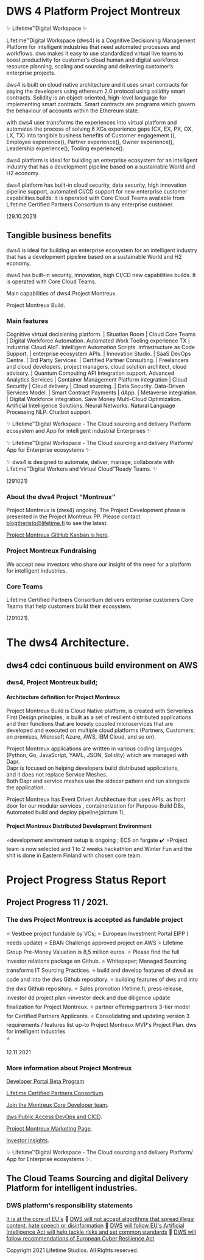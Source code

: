 # DWS 4 Platform Project Montreux

✨ Lifetime™Digital Workspace ✨

Lifetime™Digital Workspace (dws4) is a Cognitive Decisioning Management Platform for intelligent industries that need automated processes and workflows. dws makes it easy to use standardized virtual live teams to boost productivity for customer’s cloud human and digital workforce resource planning, scaling and sourcing and delivering customer’s enterprise projects.  

dws4 is built on cloud native architecture and it uses smart contracts for paying the developers using ethereum 2.0 protocol using solidity smart contracts. Solidity is an object-oriented, high-level language for implementing smart contracts. Smart contracts are programs which govern the behaviour of accounts within the Ethereum state.  

with dws4 user transforms the experiences into virtual platform and automates the process of solving 6 XGs experience gaps (CX, EX, PX, OX, LX, TX) into tangible business benefits of Customer engagement (), Employee experience(), Partner experience(), Owner experience(), Leadership experience(), Tooling experience().  

dws4 platform is ideal for building an enterprise ecosystem for an intelligent industry that has a development pipeline based on a sustainable World and H2 economy.  

dws4 platform has built-in cloud security, data security, high innovation pipeline support, automated CI/CD support for new enterprise customer capabilities builds. It is operated with Core Cloud Teams available from Lifetime Certified Partners Consortium to any enterprise customer.  

(29.10.2021)


 ## Tangible business benefits
dws4 is ideal for building an enterprise ecosystem for an intelligent industry that has a development pipeline based on a sustainable World and H2 economy.

dws4 has built-in security, innovation, high CI/CD new capabilities builds. It is operated with Core Cloud Teams.

Main capabilities of dws4 Project Montreux. 

Project Montreux Build. 

### Main features

Cognitive virtual decisioning platform.
| Situation Room
| Cloud Core Teams
| Digital Workforce Automation. Automated Work Tooling experience TX
| Industrial Cloud AIoT. Intelligent Automation Scripts. Infrastructure as Code Support.
| enterprise ecosystem APIs.
| Innovation Studio.
| SaaS DevOps Centre.
| 3rd Party Services.
| Certified Partner Consulting.
| Freelancers and cloud developers, project managers, cloud solution architect, cloud advisory.
| Quantum Computing API Integration support. Advanced Analytics Services
| Container Management Platform integration 
| Cloud Security | Cloud delivery | Cloud sourcing.
| Data Security. Data-Driven Services Model.
| Smart Contract Payments | dApp. | Metaverse integration.
| Digital Workforce integration. Save Money Multi-Cloud Optimization. Artificial Intelligence Solutions. Neural Networks. Natural Language Processing NLP. Chatbot support.



✨ Lifetime™Digital Workspace  - The Cloud sourcing and delivery Platform ecosystem and App for intelligent industrial Enterprises ✨ 

✨ Lifetime™Digital Workspace  - The Cloud sourcing and delivery Platform/ App for Enterprise ecosystems ✨ 

✨ dws4 is designed to automate, deliver, manage, collaborate with Lifetime™Digital Workers and Virtual Cloud™Ready Teams. ✨

(291021)

### About the dws4 Project “Montreux”

Project Montreux is (dws4) ongoing. The Project Development phase is presented in the Project Montreux PP. Please contact blogtheristo@lifetime.fi to see the latest.

[Project Montreux GitHub Kanban is here](<https://github.com/blogtheristo/dws/projects/1>).

### Project Montreux Fundraising

We accept new investors who share our insight of the need for a platform for intelligent industries.

### Core Teams

Lifetime Certified Partners Consortium delivers enterprise customers Core Teams that help customers build their ecosystem.

(291021).

# The dws4 Architecture. 

## dws4 cdci continuous build environment on AWS  

### dws4, Project Montreux build;  

#### Architecture definition for Project Montreux  

Project Montreux Build is Cloud Native platform, is created with Serverless First Design principles,  is built as a set of resilient distributed applications and their functions that are loosely coupled microservices that are   developed and executed on multiple cloud platforms (Partners, Customers; on premises, Microsoft Azure, AWS, IBM Cloud, and so on). 

Project Montreux applications are written in various coding languages.  
(Python, Go, JavaScript, YAML, JSON, Solidity) which are managed with Dapr.  
Dapr is focused on helping developers build distributed applications,  
and it does not replace Service Meshes.  
Both Dapr and service meshes use the sidecar pattern and run alongside the application.  

Project Montreux has Event Driven Architecture that uses APIs. 
as front door for our modular services , containerization for Purpose-Build DBs,  
Automated build and deploy pipeline(picture 1),  

#### Project Montreux Distributed Development Environment  
⭐development enviroment setup is ongoing ; ECS on fargate ✔️
⭐Project team is now selected and 1 to 2 weeks hackathlon and Winter Fun and the shit is done in Eastern Finland with chosen core team.


# Project Progress Status Report 

## Project Progress 11 / 2021. 

### The dws Project Montreux is accepted as fundable project 

⭐ Vestbee project fundable by VCs;
⭐ European Investment Portal EIPP ( needs update)
⭐ EBAN Challenge approved project on AWS
⭐ Lifetime Group Pre-Money Valuation is 8,5 million euros.
⭐ Please find the full investor relations package on Github.
⭐ Whitepaper; Managed Sourcing transforms IT Sourcing Practices.
⭐ build and develop features of dws4 as code and into the dws Github repository.
⭐ building features of dws and into the dws Github repository.
⭐ Sales promotion lifetime.fi, press release, investor dd project plan
⭐investor deck and due diligence update finalization for Project Montreux.
⭐ partner offering partners 3-tier model for Certified Partners Applicants.
⭐ Consolidating and updating version 3 requirements / features list up-to Project Montreux MVP's Project Plan.
dws for intelligent industries  
⭐

12.11.2021


### More information about Project Montreux

[Developer Portal Beta Program](<https://dev.azure.com/ristopaarni0304/>). 

[Lifetime Certified Partners Consortium](<https://lifetime.fi/partners>). 

[Join the Montreux Core Developer team](<https://lifetime.fi/careers>). 

[dws Public Access DevOps and CICD](<https://dev.azure.com/blogtheristo2021/dws%20Platform%204>). 

[Project Montreux Marketing Page](<https://lifetime.fi/dws>). 

[Investor Insights](<https://lifetime.fi/investor>). 

✨ Lifetime™Digital Workspace  - The Cloud sourcing and delivery Platform/ App for Enterprise ecosystems ✨. 

## The Cloud Teams Sourcing and digital Delivery Platform for intelligent industries. 

### DWS platform's responsibility statements

[It is at the core of EU's]([DigitalServicesAct]<https://digital-strategy.ec.europa.eu/en/policies/digital-services-act-package>)
🏁 [DWS will not accept algorithms that spread illegal content, hate speech or disinformation](<https://lifetime.fi>)
🏁 [DWS will follow EU's Artificial Intelligence Act will help tackle risks and set common standards](<https://lifetime.fi>)
🏁 [DWS will follow recommendations of European Cyber Resilience Act](<https://lifetime.fi>) 

Copyright 2021 Lifetime Studios. All Rights reserved.

